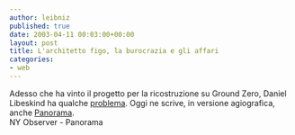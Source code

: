 ```yaml
---
author: leibniz
published: true
date: 2003-04-11 00:03:00+00:00
layout: post
title: L'architetto figo, la burocrazia e gli affari
categories:
- web
---
```

Adesso che ha vinto il progetto per la ricostruzione su Ground Zero, Daniel Libeskind ha qualche  [   problema](http://www.observer.com/pages/frontpage1.asp). Oggi ne scrive, in versione agiografica, anche  [   Panorama](http://www.panorama.it/cultura/eventi/articolo/ix1-A020001018564).   
  NY Observer - Panorama
